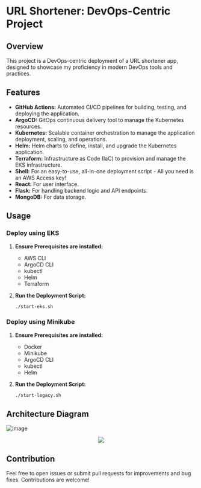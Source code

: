 # URL Shortener: DevOps-Centric Project

## Overview
This project is a DevOps-centric deployment of a URL shortener app, designed to showcase my proficiency in modern DevOps tools and practices.

## Features
- **GitHub Actions:** Automated CI/CD pipelines for building, testing, and deploying the application.
- **ArgoCD:** GitOps continuous delivery tool to manage the Kubernetes resources.
- **Kubernetes:** Scalable container orchestration to manage the application deployment, scaling, and operations.
- **Helm:** Helm charts to define, install, and upgrade the Kubernetes application.
- **Terraform:** Infrastructure as Code (IaC) to provision and manage the EKS infrastructure.
- **Shell:** For an easy-to-use, all-in-one deployment script - All you need is an AWS Access key!
- **React:** For user interface.
- **Flask:** For handling backend logic and API endpoints.
- **MongoDB:** For data storage.

## Usage

### Deploy using EKS

1. **Ensure Prerequisites are installed:**
   - AWS CLI
   - ArgoCD CLI
   - kubectl
   - Helm
   - Terraform

2. **Run the Deployment Script:**
   ```sh
   ./start-eks.sh
   
### Deploy using Minikube

1. **Ensure Prerequisites are installed:**
   - Docker
   - Minikube
   - ArgoCD CLI
   - kubectl
   - Helm

2. **Run the Deployment Script:**
    ```sh
    ./start-legacy.sh
    ```

## Architecture Diagram
![image](https://github.com/galg-gh/url-shortener/assets/91409344/8368c9eb-33e6-4d1f-9e24-e898e7801381)

<p align="center">
<img src="https://github.com/galg-gh/url-shortener/assets/91409344/d35923a5-67fe-4af5-9a8f-6cea3f6231a7" />
</p>

## Contribution
Feel free to open issues or submit pull requests for improvements and bug fixes. Contributions are welcome!
